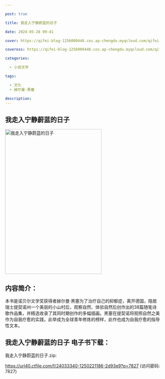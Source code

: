 ```yaml
---

post: true

title: 我走入宁静蔚蓝的日子

date: 2024-05-28 09:41

cover: https://qifei-blog-1256009448.cos.ap-chengdu.myqcloud.com/qifei-blog/65fe27df9f345e8d03d6728c.jpg

coveross: https://qifei-blog-1256009448.cos.ap-chengdu.myqcloud.com/qifei-blog/65fe27df9f345e8d03d6728c.jpg

categories:

  - 小说文学

tags:

  - 文化
  - 赫尔曼·黑塞

description:
---
```


## 我走入宁静蔚蓝的日子
<img alt="我走入宁静蔚蓝的日子 " class="aligncenter loaded" data-was-processed="true" decoding="async" fetchpriority="high" height="471" src="https://qifei-blog-1256009448.cos.ap-chengdu.myqcloud.com/qifei-blog/65fe27df9f345e8d03d6728c.jpg " style="cursor: zoom-in;" width="314"/>

## 内容简介：

本书是诺贝尔文学奖获得者赫尔曼·黑塞为了治疗自己的抑郁症，离开德国，隐居瑞士提契诺州一个美丽的小山村后，观察自然、体验自然后创作出的38篇随笔诗歌作品集，并精选收录了其同时期创作的多幅插画。黑塞在提契诺将观照自然之美作为自我疗愈的实践，此举成为全球青年修炼的榜样，此作也成为自我疗愈的指导性文本。

## 我走入宁静蔚蓝的日子 电子书下载：



我走入宁静蔚蓝的日子.zip: 

https://url40.ctfile.com/f/24033340-1250221186-2d93e9?p=7827 (访问密码: 7827)
